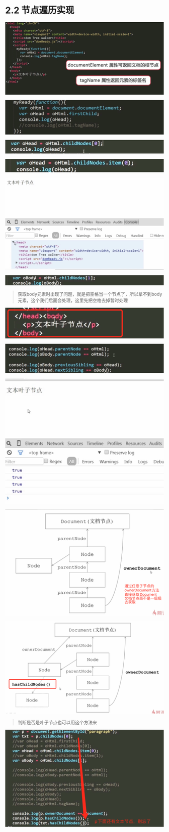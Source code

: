# 2.2 节点遍历实现





![image-20210705053808067](../../image/image-20210705053808067.png)



![image-20210705053850255](../../image/image-20210705053850255.png)



![image-20210705054032646](../../image/image-20210705054032646.png)



![image-20210705054049116](../../image/image-20210705054049116.png)





![image-20210705053907295](../../image/image-20210705053907295.png)



![image-20210705054129374](../../image/image-20210705054129374.png)

> 获取body元素时出现了问题，就是把空格当一个节点了，所以拿不到body元素，这个我们后面会处理，这里先把空格去掉暂时处理



![image-20210705054323470](../../image/image-20210705054323470.png)





![image-20210705054351374](../../image/image-20210705054351374.png)



![image-20210705054406841](../../image/image-20210705054406841.png)



![image-20210705054508819](../../image/image-20210705054508819.png)



![image-20210705054555757](../../image/image-20210705054555757.png)

> 判断是否是叶子节点也可以用这个方法来

![image-20210705054803345](../../image/image-20210705054803345.png)
